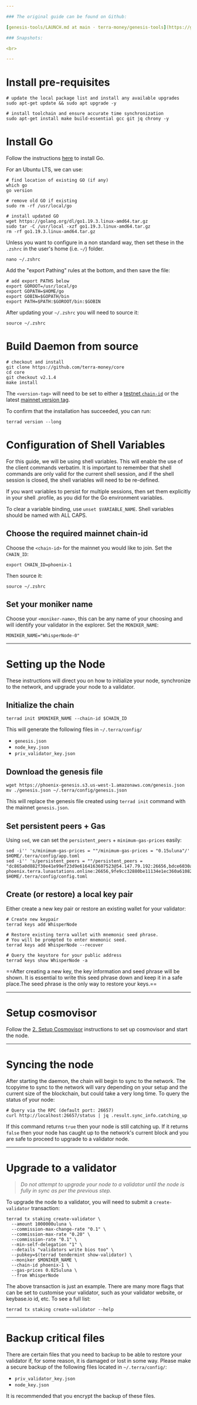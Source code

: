 ```yaml
---

### The original guide can be found on Github:

[genesis-tools/LAUNCH.md at main · terra-money/genesis-tools](https://github.com/terra-money/genesis-tools/blob/main/LAUNCH.md "genesis-tools/LAUNCH.md at main · terra-money/genesis-tools")

### Snapshots:

<br>

---
```


# Install pre-requisites

```shell
# update the local package list and install any available upgrades
sudo apt-get update && sudo apt upgrade -y

# install toolchain and ensure accurate time synchronization
sudo apt-get install make build-essential gcc git jq chrony -y
```

# Install Go

Follow the instructions [here](https://golang.org/doc/install) to install Go.

For an Ubuntu LTS, we can use:

```shell
# find location of existing GO (if any)
which go
go version

# remove old GO if existing
sudo rm -rf /usr/local/go

# install updated GO
wget https://golang.org/dl/go1.19.3.linux-amd64.tar.gz
sudo tar -C /usr/local -xzf go1.19.3.linux-amd64.tar.gz
rm -rf go1.19.3.linux-amd64.tar.gz
```

Unless you want to configure in a non standard way, then set these in the `.zshrc` in the user's home (i.e. `~/`) folder.

```shell
nano ~/.zshrc
```

Add the "export Pathing" rules  at the bottom, and then save the file:

```shell
# add export PATHS below
export GOROOT=/usr/local/go
export GOPATH=$HOME/go
export GOBIN=$GOPATH/bin
export PATH=$PATH:$GOROOT/bin:$GOBIN
```

After updating your `~/.zshrc` you will need to source it:

```shell
source ~/.zshrc
```

# Build Daemon from source

```shell
# checkout and install
git clone https://github.com/terra-money/core
cd core
git checkout v2.1.4
make install
```

The `<version-tag>` will need to be set to either a [testnet `chain-id`](/validators/joining-the-testnets#current-testnets) or the latest [mainnet version tag](/validators/joining-mainnet).

To confirm that the installation has succeeded, you can run:

```shell
terrad version --long
```

# Configuration of Shell Variables

For this guide, we will be using shell variables. This will enable the use of the client commands verbatim. It is important to remember that shell commands are only valid for the current shell session, and if the shell session is closed, the shell variables will need to be re-defined.

If you want variables to persist for multiple sessions, then set them explicitly in your shell .profile, as you did for the Go environment variables.

To clear a variable binding, use `unset $VARIABLE_NAME`. Shell variables should be named with ALL CAPS.

## Choose the required mainnet chain-id

Choose the `<chain-id>` for the mainnet you would like to join. Set the `CHAIN_ID`:

```shell
export CHAIN_ID=phoenix-1
```

Then source it:

```shell
source ~/.zshrc
```

## Set your moniker name

Choose your `<moniker-name>`, this can be any name of your choosing and will identify your validator in the explorer. Set the `MONIKER_NAME`:

```shell
MONIKER_NAME="WhisperNode-0"
```

---

# Setting up the Node

These instructions will direct you on how to initialize your node, synchronize to the network, and upgrade your node to a validator.

## Initialize the chain

```shell
terrad init $MONIKER_NAME --chain-id $CHAIN_ID
```

This will generate the following files in `~/.terra/config/`

- `genesis.json`
- `node_key.json`
- `priv_validator_key.json`

## Download the genesis file

```shell
wget https://phoenix-genesis.s3.us-west-1.amazonaws.com/genesis.json
mv ./genesis.json ~/.terra/config/genesis.json
```

This will replace the genesis file created using `terrad init` command with the mainnet `genesis.json`.

## Set persistent peers + Gas

Using `sed`, we can set the `persistent_peers` + `minimum-gas-prices` easily:

```shell
sed -i'' 's/minimum-gas-prices = ""/minimum-gas-prices = "0.15uluna"/' $HOME/.terra/config/app.toml
sed -i'' 's/persistent_peers = ""/persistent_peers = "dc865a0d882f30e41e99ef23d9e6164163607523@54.147.79.192:26656,bdce6030a2bdebe4c660a76599fe3dee4a42d50f@35.154.54.64:26656,0f1096278efafcf3f0d3bd5b6544e6b8dcc36a0e@206.189.129.195:26656,c8ab8910e5f7bfcc6e81351eb851eb8c0540a194@exitnode.cereslabs.io:26656,33afc1c21cb225bb2cfb9700442a576bbaeb7691@163.172.100.203:26656,9038d63588e0ab421fa71582720c1efb1ee867f6@45.34.1.114:27656,daa2fd0dc725d6673e7688c9c57fc3b6d99c83c4@solarsys.noip.me:27656,331c2bbcd1aab921563dce85dedae840e1369e39@142.132.199.98:10656,91b675be5f81931375358e02ab687c88fab02e41@135.148.55.229:11656,9dc9e9b50c4cae52cdbec2034d879427b2a429ae@54.180.81.122:26656,ad825ef6b29306d80b0eb8101133cedf7933eb5e@116.203.36.94:26656,f2069012aec5ced4e88e7e4311391eabe72bb5a3@node-phoenix.terra.lunastations.online:26656,9fe9cc32880be11134e1ec360a61082541019233@162.55.85.23:26656,065fd6f49a4a424727433b3a8e3d5945e4935d9c@78.46.68.41:26656,9909a0fc254852005c6d382b2321008e669f7ad0@65.108.199.18:9095,5d423d17f84f25b8c2167fd8be4abd0b8ba89091@65.108.110.125:12095,1b308820fa76c033cd2e41e1a11b2533a55f4a03@65.108.10.95:17095,1903ccc818ee9923cd66078689d71000b2c6e4c9@65.108.98.218:10095,276dd792b8eb8703e65edcb5f5527d16b762191c@138.201.16.240:15095,7d7e614db9a73e1e6d7b56903ad79bfc13623783@142.132.252.8:11095,f58748aa96bd0110a1ed5c00b0fbf4e9faf92b20@18.219.130.4:26656,1e5e39efe018876c355cbb81a772668e5ce5e1ea@52.54.234.245:26656,49171079e358230f214f521b572f4b0caa4afa1b@51.222.42.166:26322,9c888a18a8c4a493830f56e4effd5da6035acfb7@141.95.66.199:26322,4ebf87085c2a3cc65d09549938985cf72a3c7734@phoenix.terra.kkvalidator.com:26656,89e8c6097c1cc56e2f1e0f96ef2eedd3dd31aa8c@34.67.180.86:26656,69e8b793059b813d79e5c3f4c4ff9f0d0c7d82e8@216.153.60.190:26656,f1818c94e9fdf77027196f96fe9062002d588c2a@216.153.60.189:26656,cdf150244e95ad655d36b12ddf1a7884f5e3072a@34.64.196.228:26656"/' $HOME/.terra/config/config.toml
```

## Create (or restore) a local key pair

Either create a new key pair or restore an existing wallet for your validator:

```shell
# Create new keypair
terrad keys add WhisperNode

# Restore existing terra wallet with mnemonic seed phrase.
# You will be prompted to enter mnemonic seed.
terrad keys add WhisperNode --recover

# Query the keystore for your public address
terrad keys show WhisperNode -a
```

==After creating a new key, the key information and seed phrase will be shown. It is essential to write this seed phrase down and keep it in a safe place.The seed phrase is the only way to restore your keys.==

---

# Setup cosmovisor

Follow the [2. Setup Cosmovisor](<2. Setup Cosmovisor cc174b4c.md>) instructions to set up cosmovisor and start the node.

---

# Syncing the node

After starting the daemon, the chain will begin to sync to the network. The tcopyime to sync to the network will vary depending on your setup and the current size of the blockchain, but could take a very long time. To query the status of your node:

```shell
# Query via the RPC (default port: 26657)
curl http://localhost:26657/status | jq .result.sync_info.catching_up
```

If this command returns `true` then your node is still catching up. If it returns `false` then your node has caught up to the network's current block and you are safe to proceed to upgrade to a validator node.

---

# Upgrade to a validator

> *Do not attempt to upgrade your node to a validator until the node is fully in sync as per the previous step.*

To upgrade the node to a validator, you will need to submit a `create-validator` transaction:

```shell
terrad tx staking create-validator \
  --amount 1000000uluna \
  --commission-max-change-rate "0.1" \
  --commission-max-rate "0.20" \
  --commission-rate "0.1" \
  --min-self-delegation "1" \
  --details "validators write bios too" \
  --pubkey=$(terrad tendermint show-validator) \
  --moniker $MONIKER_NAME \
  --chain-id phoenix-1 \
  --gas-prices 0.025uluna \
  --from WhisperNode
```

The above transaction is just an example. There are many more flags that can be set to customise your validator, such as your validator website, or keybase.io id, etc. To see a full list:

```shell
terrad tx staking create-validator --help
```

---

# Backup critical files

There are certain files that you need to backup to be able to restore your validator if, for some reason, it is damaged or lost in some way. Please make a secure backup of the following files located in `~/.terra/config/`:

- `priv_validator_key.json`
- `node_key.json`

It is recommended that you encrypt the backup of these files.
